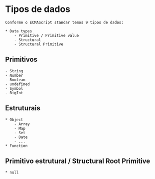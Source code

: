# Tipos de dados
    Conforme o ECMAScript standar temos 9 tipos de dados:

    * Data types
        - Primitive / Primitive value
        - Structural
        - Structural Primitive

## Primitivos
    - String
    - Number
    - Boolean
    - undefined
    - Symbol
    - BigInt

## Estruturais
    * Object
        - Array
        - Map
        - Set
        - Date
        - ...
    * Function

## Primitivo estrutural / Structural Root Primitive
    * null